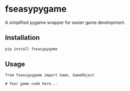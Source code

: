 # fseasypygame

A simplified pygame wrapper for easier game development.

## Installation
```bash
pip install fseasypygame
```



## Usage

```
from fseasypygame import Game, GameObject

# Your game code here...
```